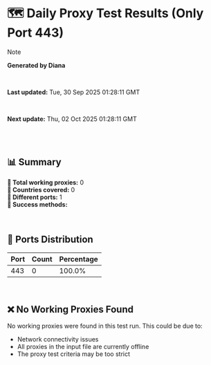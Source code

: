 # 🗺️ Daily Proxy Test Results (Only Port 443)

> [!NOTE]
>
> **Generated by Diana**
>
> <br/>
>
> **Last updated:** Tue, 30 Sep 2025 01:28:11 GMT
>
> <br/>
>
> **Next update:** Thu, 02 Oct 2025 01:28:11 GMT
>
> <br/>
>

</br>

## 📊 Summary

**🔹 Total working proxies:** 0  
**🔹 Countries covered:** 0  
**🔹 Different ports:** 1  
**🔹 Success methods:** 

<br/>

## 🔌 Ports Distribution

| Port | Count | Percentage |
|------|-------|------------|
| 443  | 0     | 100.0%     |

<br/>

## ❌ No Working Proxies Found

No working proxies were found in this test run. This could be due to:

- Network connectivity issues
- All proxies in the input file are currently offline
- The proxy test criteria may be too strict

